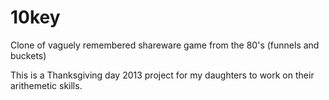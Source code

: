 10key
=====

Clone of vaguely remembered shareware game from the 80's (funnels and buckets)


This is a Thanksgiving day 2013 project for my daughters to work on their arithemetic skills.